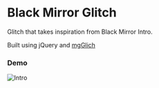 # Black Mirror Glitch

Glitch that takes inspiration from Black Mirror Intro.

Built using jQuery and [mgGlich](https://github.com/hmongouachon/mgGlitch) 

### Demo

![Intro](https://user-images.githubusercontent.com/39765499/51179307-04cdea00-18bd-11e9-8d01-626dc00ba36a.gif)
